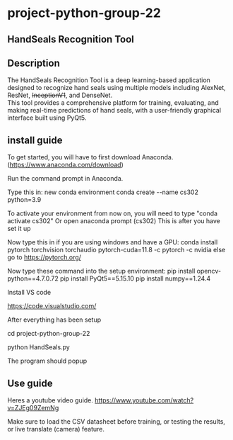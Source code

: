 # project-python-group-22

## HandSeals Recognition Tool

## Description
The HandSeals Recognition Tool is a deep learning-based application designed to recognize hand seals using multiple models including AlexNet, ResNet, ~~InceptionV1~~, and DenseNet.  
This tool provides a comprehensive platform for training, evaluating, and making real-time predictions of hand seals, with a user-friendly graphical interface built using PyQt5.


## install guide
To get started, you will have to first download Anaconda. (https://www.anaconda.com/download)

Run the command prompt in Anaconda.

Type this in: new conda environment conda create --name cs302 python=3.9

To activate your environment from now on, you will need to type 
"conda activate cs302" 
Or open anaconda prompt (cs302)
This is after you have set it up

Now type this in if you are using windows and have a GPU:
conda install pytorch torchvision torchaudio pytorch-cuda=11.8 -c pytorch -c nvidia
else go to 
https://pytorch.org/

Now type these command into the setup environment:
pip install opencv-python==4.7.0.72
pip install PyQt5==5.15.10
pip install numpy==1.24.4

Install VS code

https://code.visualstudio.com/

After everything has been setup

cd project-python-group-22

python HandSeals.py

The program should popup



## Use guide
Heres a youtube video guide.
https://www.youtube.com/watch?v=ZJEg09ZemNg


Make sure to load the CSV datasheet before training, or testing the results, or live translate (camera) feature.